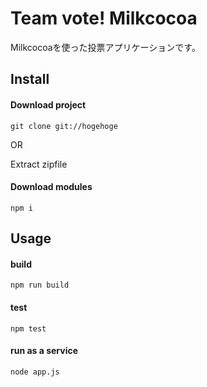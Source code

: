 ﻿# Team vote! Milkcocoa

Milkcocoaを使った投票アプリケーションです。

## Install

#### Download project

```
git clone git://hogehoge
```

OR

Extract zipfile

#### Download modules

```
npm i
```

## Usage

#### build

```
npm run build
```
#### test

```
npm test
```

#### run as a service

```
node app.js
```
